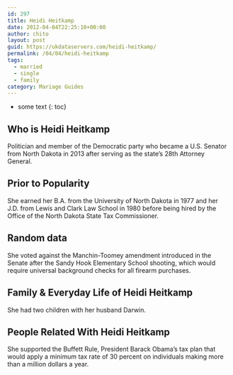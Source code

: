 ```yaml
---
id: 297
title: Heidi Heitkamp
date: 2012-04-04T22:25:10+00:00
author: chito
layout: post
guid: https://ukdataservers.com/heidi-heitkamp/
permalink: /04/04/heidi-heitkamp  
tags:
  - married
  - single
  - family
category: Mariage Guides
---
```


* some text
{: toc}


## Who is  Heidi Heitkamp
                  
                  
                  
Politician and member of the Democratic party who became a U.S. Senator from North Dakota in 2013 after serving as the state&#8217;s 28th Attorney General.
                  
                
                
                
## Prior to Popularity 
                  
                  
                  
She earned her B.A. from the University of North Dakota in 1977 and her J.D. from Lewis and Clark Law School in 1980 before being hired by the Office of the North Dakota State Tax Commissioner.
                  
                
                
                
## Random data 
                  
                  
                  
She voted against the Manchin-Toomey amendment introduced in the Senate after the Sandy Hook Elementary School shooting, which would require universal background checks for all firearm purchases.
                  
                
                
                
## Family & Everyday Life of Heidi Heitkamp
                  
                  
                  
She had two children with her husband Darwin.
                  
                
                
                
## People Related With  Heidi Heitkamp
                  
                  
                  
She supported the Buffett Rule, President Barack Obama&#8217;s tax plan that would apply a minimum tax rate of 30 percent on individuals making more than a million dollars a year.
                  
                
              
            
          
          
          
    
    
  

